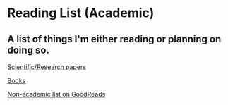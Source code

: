 # Reading List (Academic)

## A list of things I'm either reading or planning on doing so.

[Scientific/Research papers](https://github.com/tarun-verma/papers)

[Books](https://github.com/tarun-verma/books)

[Non-academic list on GoodReads](https://www.goodreads.com/user/show/36977935-tarun-verma)
